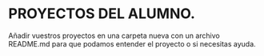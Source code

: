 # PROYECTOS DEL ALUMNO.

Añadir vuestros proyectos en una carpeta nueva con un archivo README.md para que podamos entender el proyecto o si necesitas ayuda.
